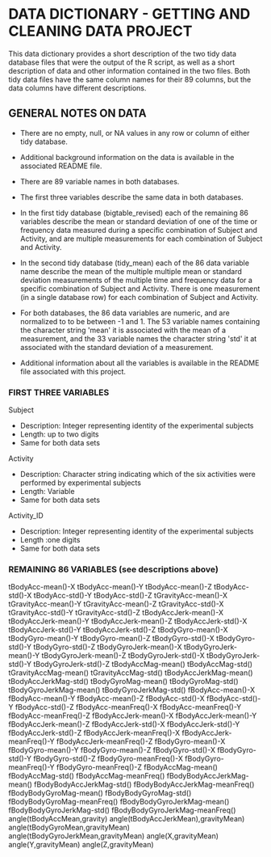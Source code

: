 # DATA DICTIONARY - GETTING AND CLEANING DATA PROJECT

This data dictionary provides a short description of the two tidy data database files that were the output
of the R script, as well as a short description of data and other information contained in the two files.
Both tidy data files have the same column names for their 89 columns, but the data columns have
different descriptions.

## GENERAL NOTES ON DATA

* There are no empty, null, or NA values in any row or column of either tidy database.

* Additional background information on the data is available in the associated README file.

* There are 89 variable names in both databases.

* The first three variables describe the same data in both databases. 

* In the first tidy database (bigtable_revised) each of the remaining 86 variables describe the 
mean or standard deviation of one of the time or frequency data  measured during a 
specific combination of Subject and Activity, and are multiple measurements for each 
combination of Subject and Activity.

* In the second tidy database (tidy_mean) each of the 86 data variable name describe the mean of the
multiple multiple mean or  standard deviation measurements of the multiple time and frequency data 
for a specific combination of Subject and Activity. There is one measurement (in a single database 
row) for each combination of Subject and Activity.
 
 * For both databases, the 86 data variables are numeric, and are normalized to to be between -1 and 1.
 The 53 variable names containing the character string 'mean' it is associated with the mean of a measurement,
 and the 33 variable names the character string 'std' it at associated with the standard deviation
 of a measurement.
 
 * Additional information about all the variables is available in the README file associated with this project.
 
### FIRST THREE VARIABLES

Subject
 * Description: Integer representing identity of the experimental subjects
 * Length: up to two digits
 * Same for both data sets

Activity
 * Description: Character string indicating which of the six activities were performed by experimental subjects
 * Length: Variable
 * Same for both data sets
 
Activity_ID
 * Description: Integer representing identity of the experimental subjects
 * Length :one digits
 * Same for both data sets
 
### REMAINING 86 VARIABLES (see descriptions above)

tBodyAcc-mean()-X
tBodyAcc-mean()-Y
tBodyAcc-mean()-Z
tBodyAcc-std()-X
tBodyAcc-std()-Y
tBodyAcc-std()-Z
tGravityAcc-mean()-X
tGravityAcc-mean()-Y
tGravityAcc-mean()-Z
tGravityAcc-std()-X
tGravityAcc-std()-Y
tGravityAcc-std()-Z
tBodyAccJerk-mean()-X
tBodyAccJerk-mean()-Y
tBodyAccJerk-mean()-Z
tBodyAccJerk-std()-X
tBodyAccJerk-std()-Y
tBodyAccJerk-std()-Z
tBodyGyro-mean()-X
tBodyGyro-mean()-Y
tBodyGyro-mean()-Z
tBodyGyro-std()-X
tBodyGyro-std()-Y
tBodyGyro-std()-Z
tBodyGyroJerk-mean()-X
tBodyGyroJerk-mean()-Y
tBodyGyroJerk-mean()-Z
tBodyGyroJerk-std()-X
tBodyGyroJerk-std()-Y
tBodyGyroJerk-std()-Z
tBodyAccMag-mean()
tBodyAccMag-std()
tGravityAccMag-mean()
tGravityAccMag-std()
tBodyAccJerkMag-mean()
tBodyAccJerkMag-std()
tBodyGyroMag-mean()
tBodyGyroMag-std()
tBodyGyroJerkMag-mean()
tBodyGyroJerkMag-std()
fBodyAcc-mean()-X
fBodyAcc-mean()-Y
fBodyAcc-mean()-Z
fBodyAcc-std()-X
fBodyAcc-std()-Y
fBodyAcc-std()-Z
fBodyAcc-meanFreq()-X
fBodyAcc-meanFreq()-Y
fBodyAcc-meanFreq()-Z
fBodyAccJerk-mean()-X
fBodyAccJerk-mean()-Y
fBodyAccJerk-mean()-Z
fBodyAccJerk-std()-X
fBodyAccJerk-std()-Y
fBodyAccJerk-std()-Z
fBodyAccJerk-meanFreq()-X
fBodyAccJerk-meanFreq()-Y
fBodyAccJerk-meanFreq()-Z
fBodyGyro-mean()-X
fBodyGyro-mean()-Y
fBodyGyro-mean()-Z
fBodyGyro-std()-X
fBodyGyro-std()-Y
fBodyGyro-std()-Z
fBodyGyro-meanFreq()-X
fBodyGyro-meanFreq()-Y
fBodyGyro-meanFreq()-Z
fBodyAccMag-mean()
fBodyAccMag-std()
fBodyAccMag-meanFreq()
fBodyBodyAccJerkMag-mean()
fBodyBodyAccJerkMag-std()
fBodyBodyAccJerkMag-meanFreq()
fBodyBodyGyroMag-mean()
fBodyBodyGyroMag-std()
fBodyBodyGyroMag-meanFreq()
fBodyBodyGyroJerkMag-mean()
fBodyBodyGyroJerkMag-std()
fBodyBodyGyroJerkMag-meanFreq()
angle(tBodyAccMean,gravity)
angle(tBodyAccJerkMean),gravityMean)
angle(tBodyGyroMean,gravityMean)
angle(tBodyGyroJerkMean,gravityMean)
angle(X,gravityMean)
angle(Y,gravityMean)
angle(Z,gravityMean)
